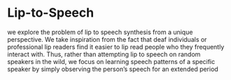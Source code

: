 # Lip-to-Speech
we explore the problem of lip to speech synthesis from a unique perspective. We take inspiration from the fact that deaf individuals or professional lip readers find it easier to lip read people who they frequently interact with. Thus, rather than attempting lip to speech on random speakers in the wild, we focus on learning speech patterns of a specific speaker by simply observing the person’s speech for an extended period
